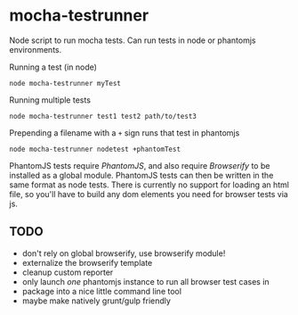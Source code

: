 mocha-testrunner
================

Node script to run mocha tests.  Can run tests in node or phantomjs environments.

Running a test (in node)

```
node mocha-testrunner myTest
```

Running multiple tests

```
node mocha-testrunner test1 test2 path/to/test3
```

Prepending a filename with a `+` sign runs that test in phantomjs

```
node mocha-testrunner nodetest +phantomTest
```

PhantomJS tests require _PhantomJS_, and also require _Browserify_ to be
installed as a global module.  PhantomJS tests can then be written in
the same format as node tests.  There is currently no support for loading
an html file, so you'll have to build any dom elements you need for browser
tests via js.

## TODO

+ don't rely on global browserify, use browserify module!
+ externalize the browserify template
+  cleanup custom reporter
+ only launch _one_ phantomjs instance to run all browser test cases in
+ package into a nice little command line tool
+ maybe make natively grunt/gulp friendly